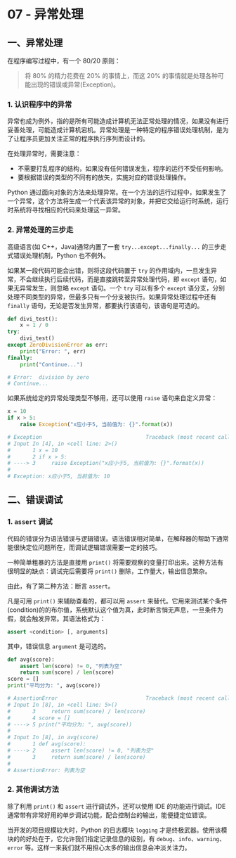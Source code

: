 # 07 - 异常处理

## 一、异常处理

在程序编写过程中，有一个 80/20 原则：

> 将 80% 的精力花费在 20% 的事情上，而这 20% 的事情就是处理各种可能出现的错误或异常(Exception)。

### 1. 认识程序中的异常

异常也成为例外，指的是所有可能造成计算机无法正常处理的情况，如果没有进行妥善处理，可能造成计算机宕机。异常处理是一种特定的程序错误处理机制，是为了让程序员更加关注正常的程序执行序列而设计的。

在处理异常时，需要注意：

- 不需要打乱程序的结构，如果没有任何错误发生，程序的运行不受任何影响。
- 要根据错误的类型的不同有的放矢，实施对应的错误处理操作。

Python 通过面向对象的方法来处理异常。在一个方法的运行过程中，如果发生了一个异常，这个方法将生成一个代表该异常的对象，并把它交给运行时系统，运行时系统将寻找相应的代码来处理这一异常。

### 2. 异常处理的三步走

高级语言(如 C++，Java)通常内置了一套 `try...except...finally...` 的三步走式错误处理机制，Python 也不例外。

如果某一段代码可能会出错，则将这段代码置于 `try` 的作用域内，一旦发生异常，不会继续执行后续代码，而是直接跳转至异常处理代码，即 `except` 语句，如果无异常发生，则忽略 `except` 语句。一个 `try` 可以有多个 `except` 语分支，分别处理不同类型的异常，但最多只有一个分支被执行。如果异常处理过程中还有 `finally` 语句，无论是否发生异常，都要执行该语句，该语句是可选的。

```python
def divi_test():
    x = 1 / 0
try:
    divi_test()
except ZeroDivisionError as err:
    print("Error: ", err)
finally:
    print("Continue...")

# Error:  division by zero
# Continue...
```

如果系统给定的异常处理类型不够用，还可以使用 `raise` 语句来自定义异常：

```python
x = 10
if x > 5:
    raise Exception("x应小于5, 当前值为: {}".format(x))

# Exception                                 Traceback (most recent call last)
# Input In [4], in <cell line: 2>()
#       1 x = 10
#       2 if x > 5:
# ----> 3     raise Exception("x应小于5, 当前值为: {}".format(x))
# 
# Exception: x应小于5, 当前值为: 10
```

## 二、错误调试

### 1. `assert` 调试

代码的错误分为语法错误与逻辑错误。语法错误相对简单，在解释器的帮助下通常能很快定位问题所在，而调试逻辑错误需要一定的技巧。

一种简单粗暴的方法是直接用 `print()` 将需要观察的变量打印出来。这种方法有很明显的缺点：调试完后需要将 `print()` 删除，工作量大，输出信息繁杂。

由此，有了第二种方法：断言 `assert`。

凡是可用 `print()` 来辅助查看的，都可以用 `assert` 来替代。它用来测试某个条件(condition)的的布尔值，系统默认这个值为真，此时断言悄无声息，一旦条件为假，就会触发异常。其语法格式为：

```python
assert <condition> [, arguments]
```

其中，错误信息 `argument` 是可选的。

```python
def avg(score):
    assert len(score) != 0, "列表为空"
    return sum(score) / len(score)
score = []
print("平均分为: ", avg(score))

# AssertionError                            Traceback (most recent call last)
# Input In [8], in <cell line: 5>()
#       3     return sum(score) / len(score)
#       4 score = []
# ----> 5 print("平均分为: ", avg(score))
# 
# Input In [8], in avg(score)
#       1 def avg(score):
# ----> 2     assert len(score) != 0, "列表为空"
#       3     return sum(score) / len(score)
# 
# AssertionError: 列表为空
```

### 2. 其他调试方法

除了利用 `print()` 和 `assert` 进行调试外，还可以使用 IDE 的功能进行调试。IDE 通常带有非常好用的单步调试功能，配合控制台的输出，能便捷定位错误。

当开发的项目规模较大时，Python 的日志模块 `logging` 才是终极武器。使用该模块的的好处在于，它允许我们指定记录信息的级别，有 `debug`、`info`、`warning`、`error` 等。这样一来我们就不用担心太多的输出信息会冲淡关注力。
